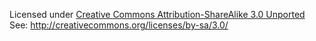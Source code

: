 Licensed under [Creative Commons Attribution-ShareAlike 3.0 Unported](http://creativecommons.org/licenses/by-sa/3.0/)
See: http://creativecommons.org/licenses/by-sa/3.0/

